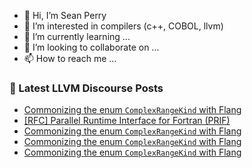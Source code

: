 - 👋 Hi, I’m Sean Perry
- 👀 I’m interested in compilers (c++, COBOL, llvm)
- 🌱 I’m currently learning ...
- 💞️ I’m looking to collaborate on ...
- 📫 How to reach me ...

<!---
s66perry/s66perry is a ✨ special ✨ repository because its `README.md` (this file) appears on your GitHub profile.
You can click the Preview link to take a look at your changes.
--->
### 📕 Latest LLVM Discourse Posts

<!-- DISCOURSE-LLVM:START -->
- [Commonizing the enum `ComplexRangeKind` with Flang](https://discourse.llvm.org/t/commonizing-the-enum-complexrangekind-with-flang/87392#post_10)
- [[RFC] Parallel Runtime Interface for Fortran &lpar;PRIF&rpar;](https://discourse.llvm.org/t/rfc-parallel-runtime-interface-for-fortran-prif/75801#post_7)
- [Commonizing the enum `ComplexRangeKind` with Flang](https://discourse.llvm.org/t/commonizing-the-enum-complexrangekind-with-flang/87392#post_9)
- [Commonizing the enum `ComplexRangeKind` with Flang](https://discourse.llvm.org/t/commonizing-the-enum-complexrangekind-with-flang/87392#post_8)
- [Commonizing the enum `ComplexRangeKind` with Flang](https://discourse.llvm.org/t/commonizing-the-enum-complexrangekind-with-flang/87392#post_7)
<!-- DISCOURSE-LLVM:END -->
